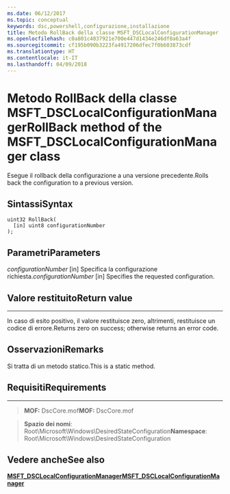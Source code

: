 ```yaml
---
ms.date: 06/12/2017
ms.topic: conceptual
keywords: dsc,powershell,configurazione,installazione
title: Metodo RollBack della classe MSFT_DSCLocalConfigurationManager
ms.openlocfilehash: c0a801c4037921e700e447d1434e246df0a63a4f
ms.sourcegitcommit: cf195b090b3223fa4917206dfec7f0b603873cdf
ms.translationtype: HT
ms.contentlocale: it-IT
ms.lasthandoff: 04/09/2018
---
```

# <a name="rollback-method-of-the-msftdsclocalconfigurationmanager-class"></a><span data-ttu-id="24536-103">Metodo RollBack della classe MSFT_DSCLocalConfigurationManager</span><span class="sxs-lookup"><span data-stu-id="24536-103">RollBack method of the MSFT_DSCLocalConfigurationManager class</span></span>

<span data-ttu-id="24536-104">Esegue il rollback della configurazione a una versione precedente.</span><span class="sxs-lookup"><span data-stu-id="24536-104">Rolls back the configuration to a previous version.</span></span>

<a name="syntax"></a><span data-ttu-id="24536-105">Sintassi</span><span class="sxs-lookup"><span data-stu-id="24536-105">Syntax</span></span>
------

```mof
uint32 RollBack(
  [in] uint8 configurationNumber
);
```

<a name="parameters"></a><span data-ttu-id="24536-106">Parametri</span><span class="sxs-lookup"><span data-stu-id="24536-106">Parameters</span></span>
----------

<span data-ttu-id="24536-107">*configurationNumber* \[in\] Specifica la configurazione richiesta.</span><span class="sxs-lookup"><span data-stu-id="24536-107">*configurationNumber* \[in\] Specifies the requested configuration.</span></span>

## <a name="return-value"></a><span data-ttu-id="24536-108">Valore restituito</span><span class="sxs-lookup"><span data-stu-id="24536-108">Return value</span></span>
------------

<span data-ttu-id="24536-109">In caso di esito positivo, il valore restituisce zero, altrimenti, restituisce un codice di errore.</span><span class="sxs-lookup"><span data-stu-id="24536-109">Returns zero on success; otherwise returns an error code.</span></span>

## <a name="remarks"></a><span data-ttu-id="24536-110">Osservazioni</span><span class="sxs-lookup"><span data-stu-id="24536-110">Remarks</span></span>

<span data-ttu-id="24536-111">Si tratta di un metodo statico.</span><span class="sxs-lookup"><span data-stu-id="24536-111">This is a static method.</span></span>

## <a name="requirements"></a><span data-ttu-id="24536-112">Requisiti</span><span class="sxs-lookup"><span data-stu-id="24536-112">Requirements</span></span>
------------
><span data-ttu-id="24536-113">**MOF:** DscCore.mof</span><span class="sxs-lookup"><span data-stu-id="24536-113">**MOF:** DscCore.mof</span></span>

><span data-ttu-id="24536-114">**Spazio dei nomi**: Root\Microsoft\Windows\DesiredStateConfiguration</span><span class="sxs-lookup"><span data-stu-id="24536-114">**Namespace**: Root\Microsoft\Windows\DesiredStateConfiguration</span></span>


## <a name="see-also"></a><span data-ttu-id="24536-115">Vedere anche</span><span class="sxs-lookup"><span data-stu-id="24536-115">See also</span></span>


[<span data-ttu-id="24536-116">**MSFT_DSCLocalConfigurationManager**</span><span class="sxs-lookup"><span data-stu-id="24536-116">**MSFT_DSCLocalConfigurationManager**</span></span>](msft-dsclocalconfigurationmanager.md)